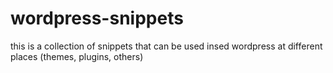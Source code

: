 wordpress-snippets
==================

this is a collection of snippets that can be used insed wordpress at different places (themes, plugins, others)
